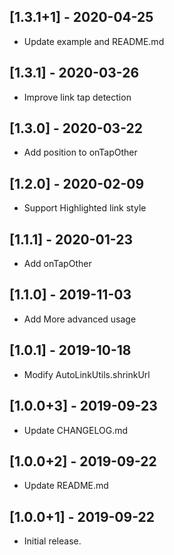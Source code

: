 ## [1.3.1+1] - 2020-04-25

* Update example and README.md

## [1.3.1] - 2020-03-26

* Improve link tap detection

## [1.3.0] - 2020-03-22

* Add position to onTapOther

## [1.2.0] - 2020-02-09

* Support Highlighted link style

## [1.1.1] - 2020-01-23

* Add onTapOther

## [1.1.0] - 2019-11-03

* Add More advanced usage

## [1.0.1] - 2019-10-18

* Modify AutoLinkUtils.shrinkUrl

## [1.0.0+3] - 2019-09-23

* Update CHANGELOG.md

## [1.0.0+2] - 2019-09-22

* Update README.md

## [1.0.0+1] - 2019-09-22

* Initial release.
